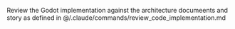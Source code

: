 Review the Godot implementation against the architecture documeents and story as defined in @/.claude/commands/review_code_implementation.md